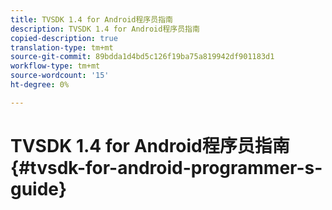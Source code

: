 ```yaml
---
title: TVSDK 1.4 for Android程序员指南
description: TVSDK 1.4 for Android程序员指南
copied-description: true
translation-type: tm+mt
source-git-commit: 89bdda1d4bd5c126f19ba75a819942df901183d1
workflow-type: tm+mt
source-wordcount: '15'
ht-degree: 0%

---
```



# TVSDK 1.4 for Android程序员指南{#tvsdk-for-android-programmer-s-guide}

